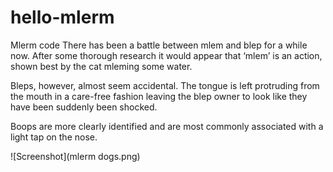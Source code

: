 # hello-mlerm
Mlerm code
There has been a battle between mlem and blep for a while now. After some thorough research it would appear that ‘mlem’ is an action, shown best by the cat mleming some water.

Bleps, however, almost seem accidental. The tongue is left protruding from the mouth in a care-free fashion leaving the blep owner to look like they have been suddenly been shocked.


Boops are more clearly identified and are most commonly associated with a light tap on the nose.

![Screenshot](mlerm dogs.png)
